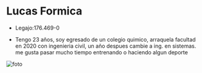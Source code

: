 # Lucas Formica

- Legajo:176.469-0

- Tengo 23 años, soy egresado de un colegio quimico, arraquela facultad en 2020 con ingenieria civil, un año despues cambie a ing. en sistemas.
me gusta pasar mucho tiempo entrenando o haciendo algun deporte 

![foto](https://user-images.githubusercontent.com/129813664/229692166-53317de0-ce20-4316-8095-00015ba31063.jpg)
